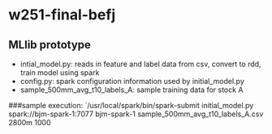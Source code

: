 # w251-final-befj

## MLlib prototype
 - intial_model.py: reads in feature and label data from csv, convert to rdd, train model using spark
 - config.py: spark configuration information used by initial_model.py
 - sample_500mm_avg_t10_labels_A: sample training data for stock A

###sample execution: 
`/usr/local/spark/bin/spark-submit initial_model.py spark://bjm-spark-1:7077 bjm-spark-1 sample_500mm_avg_t10_labels_A.csv 2800m 1000